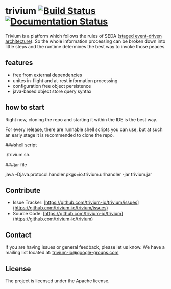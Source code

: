 # trivium [![Build Status](https://travis-ci.org/trivium-io/trivium.svg)](https://travis-ci.org/trivium-io/trivium) [![Documentation Status](https://readthedocs.org/projects/trivium/badge/?version=latest)](http://trivium.readthedocs.org/en/latest/?badge=latest)

Trivium is a platform which follows the rules of SEDA ([staged event-driven architecture](https://en.wikipedia.org/wiki/Staged_event-driven_architecture)).
So the whole information processing can be broken down into little steps and the runtime determines the best way to invoke those peaces.

## features

* free from external dependencies
* unites in-flight and at-rest information processing
* configuration free object persistence
* java-based object store query syntax

## how to start

Right now, cloning the repo and starting it within the IDE is the best way.

For every release, there are runnable shell scripts you can use, but at such an early stage it is recommended to clone the repo.

###shell script

./trivium.sh.

###jar file

java  -Djava.protocol.handler.pkgs=io.trivium.urlhandler -jar trivium.jar

## Contribute

* Issue Tracker: [https://github.com/trivium-io/trivium/issues](https://github.com/trivium-io/trivium/issues)
* Source Code: [https://github.com/trivium-io/trivium](https://github.com/trivium-io/trivium)

## Contact

If you are having issues or general feedback, please let us know.
We have a mailing list located at: trivium-io@google-groups.com

## License

The project is licensed under the Apache license.
